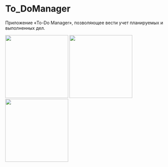# To_DoManager
Приложение «To-Do Manager», позволяющее вести учет
планируемых и выполненных дел.

<img src="https://github.com/alibekshak/To_DoManager/assets/120570958/80eae420-73eb-4b53-91d9-cc3f99a7d460" width="200" style="max-width:100%;">
<img src="https://github.com/alibekshak/To_DoManager/assets/120570958/27ed208c-0b92-433a-9c2b-3f247a1a1e20" width="200" style="max-width:100%;">
<img src="https://github.com/alibekshak/To_DoManager/assets/120570958/fa6b9289-cbef-4eab-aee8-e01625db8f99" width="200" style="max-width:100%;">

